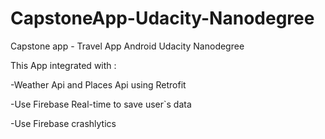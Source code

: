 # CapstoneApp-Udacity-Nanodegree
Capstone app - Travel App Android Udacity Nanodegree

This App integrated with :



-Weather Api and Places Api using Retrofit

-Use Firebase Real-time to save user`s data

-Use Firebase crashlytics

